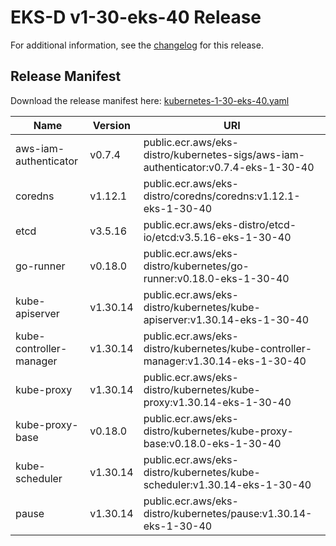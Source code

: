 # EKS-D v1-30-eks-40 Release

For additional information, see the [changelog](CHANGELOG-v1-30-eks-40.md) for this release.

## Release Manifest

Download the release manifest here: [kubernetes-1-30-eks-40.yaml](https://distro.eks.amazonaws.com/kubernetes-1-30/kubernetes-1-30-eks-40.yaml)

| Name | Version | URI |
|------|---------|-----|
| aws-iam-authenticator | v0.7.4 | public.ecr.aws/eks-distro/kubernetes-sigs/aws-iam-authenticator:v0.7.4-eks-1-30-40 |
| coredns | v1.12.1 | public.ecr.aws/eks-distro/coredns/coredns:v1.12.1-eks-1-30-40 |
| etcd | v3.5.16 | public.ecr.aws/eks-distro/etcd-io/etcd:v3.5.16-eks-1-30-40 |
| go-runner | v0.18.0 | public.ecr.aws/eks-distro/kubernetes/go-runner:v0.18.0-eks-1-30-40 |
| kube-apiserver | v1.30.14 | public.ecr.aws/eks-distro/kubernetes/kube-apiserver:v1.30.14-eks-1-30-40 |
| kube-controller-manager | v1.30.14 | public.ecr.aws/eks-distro/kubernetes/kube-controller-manager:v1.30.14-eks-1-30-40 |
| kube-proxy | v1.30.14 | public.ecr.aws/eks-distro/kubernetes/kube-proxy:v1.30.14-eks-1-30-40 |
| kube-proxy-base | v0.18.0 | public.ecr.aws/eks-distro/kubernetes/kube-proxy-base:v0.18.0-eks-1-30-40 |
| kube-scheduler | v1.30.14 | public.ecr.aws/eks-distro/kubernetes/kube-scheduler:v1.30.14-eks-1-30-40 |
| pause | v1.30.14 | public.ecr.aws/eks-distro/kubernetes/pause:v1.30.14-eks-1-30-40 |
